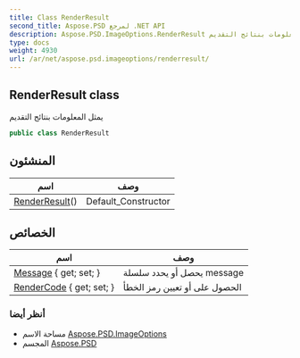 ```yaml
---
title: Class RenderResult
second_title: Aspose.PSD لمرجع .NET API
description: Aspose.PSD.ImageOptions.RenderResult فصل. يمثل المعلومات بنتائج التقديم
type: docs
weight: 4930
url: /ar/net/aspose.psd.imageoptions/renderresult/
---
```

## RenderResult class

يمثل المعلومات بنتائج التقديم

```csharp
public class RenderResult
```

## المنشئون

| اسم | وصف |
| --- | --- |
| [RenderResult](renderresult/)() | Default_Constructor |

## الخصائص

| اسم | وصف |
| --- | --- |
| [Message](../../aspose.psd.imageoptions/renderresult/message/) { get; set; } | يحصل أو يحدد سلسلة message |
| [RenderCode](../../aspose.psd.imageoptions/renderresult/rendercode/) { get; set; } | الحصول على أو تعيين رمز الخطأ |

### أنظر أيضا

* مساحة الاسم [Aspose.PSD.ImageOptions](../../aspose.psd.imageoptions/)
* المجسم [Aspose.PSD](../../)



